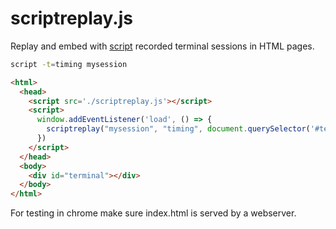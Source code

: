 # scriptreplay.js

Replay and embed with [script](https://linux.die.net/man/1/script) recorded terminal sessions in HTML pages.

```bash
script -t=timing mysession
```

```html
<html>
  <head>
    <script src='./scriptreplay.js'></script>
    <script>
      window.addEventListener('load', () => {
        scriptreplay("mysession", "timing", document.querySelector('#terminal'))
      })
    </script>
  </head>
  <body>
    <div id="terminal"></div>
  </body>
</html>
```

For testing in chrome make sure index.html is served by a webserver.
